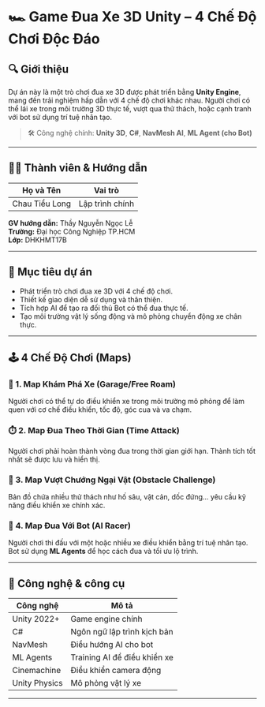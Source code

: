 # 🏎️ Game Đua Xe 3D Unity – 4 Chế Độ Chơi Độc Đáo

## 🔍 Giới thiệu

Dự án này là một trò chơi đua xe 3D được phát triển bằng **Unity Engine**, mang đến trải nghiệm hấp dẫn với 4 chế độ chơi khác nhau. Người chơi có thể lái xe trong môi trường 3D thực tế, vượt qua thử thách, hoặc cạnh tranh với bot sử dụng trí tuệ nhân tạo.

> 🛠️ Công nghệ chính: **Unity 3D**, **C#**, **NavMesh AI**, **ML Agent (cho Bot)**

---

## 👨‍💻 Thành viên & Hướng dẫn

| Họ và Tên        | Vai trò           |
|------------------|--------------------|
| Chau Tiểu Long   | Lập trình chính    |


**GV hướng dẫn:** Thầy Nguyễn Ngọc Lễ  
**Trường:** Đại học Công Nghiệp TP.HCM  
**Lớp:** DHKHMT17B  

---

## 🎯 Mục tiêu dự án

- Phát triển trò chơi đua xe 3D với 4 chế độ chơi.
- Thiết kế giao diện dễ sử dụng và thân thiện.
- Tích hợp AI để tạo ra đối thủ Bot có thể đua thực tế.
- Tạo môi trường vật lý sống động và mô phỏng chuyển động xe chân thực.

---

## 🕹️ 4 Chế Độ Chơi (Maps)

### 🧰 1. **Map Khám Phá Xe (Garage/Free Roam)**  
Người chơi có thể tự do điều khiển xe trong môi trường mô phỏng để làm quen với cơ chế điều khiển, tốc độ, góc cua và va chạm.

### ⏱️ 2. **Map Đua Theo Thời Gian (Time Attack)**  
Người chơi phải hoàn thành vòng đua trong thời gian giới hạn. Thành tích tốt nhất sẽ được lưu và hiển thị.

### 🧱 3. **Map Vượt Chướng Ngại Vật (Obstacle Challenge)**  
Bản đồ chứa nhiều thử thách như hố sâu, vật cản, dốc đứng... yêu cầu kỹ năng điều khiển xe chính xác.

### 🤖 4. **Map Đua Với Bot (AI Racer)**  
Người chơi thi đấu với một hoặc nhiều xe điều khiển bằng trí tuệ nhân tạo. Bot sử dụng **ML Agents** để học cách đua và tối ưu lộ trình.

---

## 🧰 Công nghệ & công cụ

| Công nghệ | Mô tả |
|-----------|-------|
| Unity 2022+ | Game engine chính |
| C# | Ngôn ngữ lập trình kịch bản |
| NavMesh | Điều hướng AI cho bot |
| ML Agents | Training AI để điều khiển xe |
| Cinemachine | Điều khiển camera động |
| Unity Physics | Mô phỏng vật lý xe |

---
